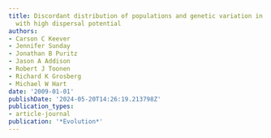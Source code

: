 ```yaml
---
title: Discordant distribution of populations and genetic variation in a sea star
  with high dispersal potential
authors:
- Carson C Keever
- Jennifer Sunday
- Jonathan B Puritz
- Jason A Addison
- Robert J Toonen
- Richard K Grosberg
- Michael W Hart
date: '2009-01-01'
publishDate: '2024-05-20T14:26:19.213798Z'
publication_types:
- article-journal
publication: '*Evolution*'
---
```

